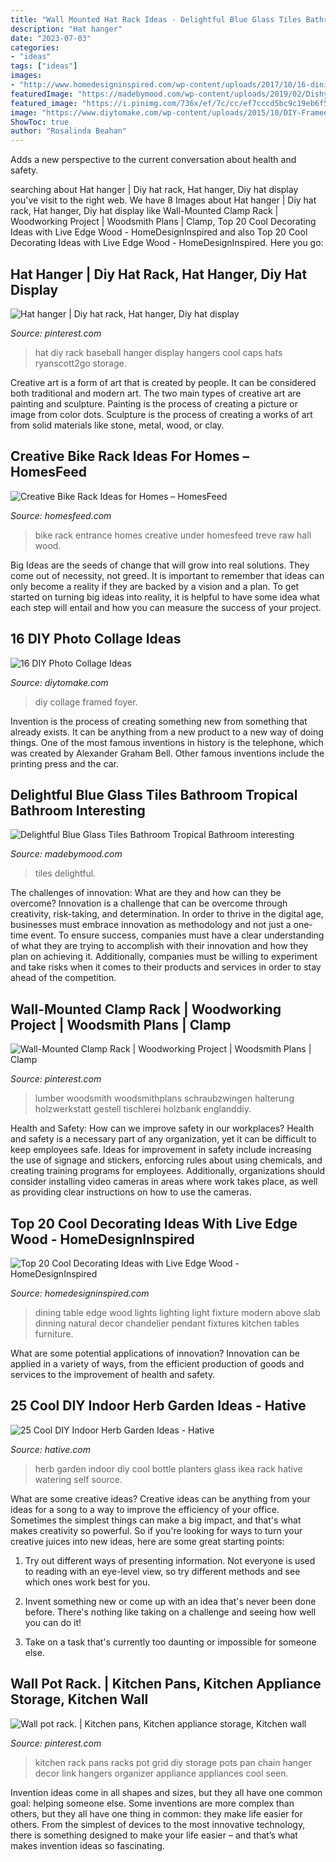 ```yaml
---
title: "Wall Mounted Hat Rack Ideas - Delightful Blue Glass Tiles Bathroom Tropical Bathroom Interesting"
description: "Hat hanger"
date: "2023-07-03"
categories:
- "ideas"
tags: ["ideas"]
images:
- "http://www.homedesigninspired.com/wp-content/uploads/2017/10/16-dining-table.jpg"
featuredImage: "https://madebymood.com/wp-content/uploads/2019/02/Dishy-blue-glass-tiles-bathroom-Tropical-Bathroom-in-New-York-with-drop-tub-and-mosaic.jpg"
featured_image: "https://i.pinimg.com/736x/ef/7c/cc/ef7cccd5bc9c19eb6f5cb66be3863331--kitchen-racks-eat-in-kitchen.jpg"
image: "https://www.diytomake.com/wp-content/uploads/2015/10/DIY-Framed-Photo-Collages.jpg"
ShowToc: true
author: "Rosalinda Beahan"
---
```



Adds a new perspective to the current conversation about health and safety.

	

		
searching about Hat hanger | Diy hat rack, Hat hanger, Diy hat display you've visit to the right web. We have 8 Images about Hat hanger | Diy hat rack, Hat hanger, Diy hat display like Wall-Mounted Clamp Rack | Woodworking Project | Woodsmith Plans | Clamp, Top 20 Cool Decorating Ideas with Live Edge Wood - HomeDesignInspired and also Top 20 Cool Decorating Ideas with Live Edge Wood - HomeDesignInspired. Here you go:
		
    
## Hat Hanger | Diy Hat Rack, Hat Hanger, Diy Hat Display

<img loading=lazy src="https://i.pinimg.com/736x/49/2c/46/492c460a23ea6b03993ad59648887666--hat-hangers-hat-hooks.jpg" onerror="this.onerror=null;this.src='https://tse4.mm.bing.net/th?id=OIP.ET7KGO14k1jCbmapvFCiEgHaLG&amp;pid=15.1';" alt="Hat hanger | Diy hat rack, Hat hanger, Diy hat display">

_Source: pinterest.com_

>hat diy rack baseball hanger display hangers cool caps hats ryanscott2go storage. 

	

Creative art is a form of art that is created by people. It can be considered both traditional and modern art. The two main types of creative art are painting and sculpture. Painting is the process of creating a picture or image from color dots. Sculpture is the process of creating a works of art from solid materials like stone, metal, wood, or clay.

    
## Creative Bike Rack Ideas For Homes – HomesFeed

<img loading=lazy src="http://homesfeed.com/wp-content/uploads/2017/10/contemporary-entry-hall-idea-hanging-bikes-standing-bike-under-staircase-hall-shoes-rack-medium-toned-wood-floors-raw-rustic-wood-walls-raw-rusic-entrance-door.jpg" onerror="this.onerror=null;this.src='https://tse4.mm.bing.net/th?id=OIP.6uJZ01UMKkiU6hc7mwCv-wHaLH&amp;pid=15.1';" alt="Creative Bike Rack Ideas for Homes – HomesFeed">

_Source: homesfeed.com_

>bike rack entrance homes creative under homesfeed treve raw hall wood. 

	

Big Ideas are the seeds of change that will grow into real solutions. They come out of necessity, not greed. It is important to remember that ideas can only become a reality if they are backed by a vision and a plan. To get started on turning big ideas into reality, it is helpful to have some idea what each step will entail and how you can measure the success of your project.

    
## 16 DIY Photo Collage Ideas

<img loading=lazy src="https://www.diytomake.com/wp-content/uploads/2015/10/DIY-Framed-Photo-Collages.jpg" onerror="this.onerror=null;this.src='https://tse4.mm.bing.net/th?id=OIP.-3f67YtjQz0BfnFBLQhKXAHaLH&amp;pid=15.1';" alt="16 DIY Photo Collage Ideas">

_Source: diytomake.com_

>diy collage framed foyer. 

	

Invention is the process of creating something new from something that already exists. It can be anything from a new product to a new way of doing things. One of the most famous inventions in history is the telephone, which was created by Alexander Graham Bell. Other famous inventions include the printing press and the car.

    
## Delightful Blue Glass Tiles Bathroom Tropical Bathroom Interesting

<img loading=lazy src="https://madebymood.com/wp-content/uploads/2019/02/Dishy-blue-glass-tiles-bathroom-Tropical-Bathroom-in-New-York-with-drop-tub-and-mosaic.jpg" onerror="this.onerror=null;this.src='https://tse1.mm.bing.net/th?id=OIP.F24Yxl-4H-uDQNliYemJowHaLH&amp;pid=15.1';" alt="Delightful Blue Glass Tiles Bathroom Tropical Bathroom interesting">

_Source: madebymood.com_

>tiles delightful. 

	

The challenges of innovation: What are they and how can they be overcome?
Innovation is a challenge that can be overcome through creativity, risk-taking, and determination. In order to thrive in the digital age, businesses must embrace innovation as methodology and not just a one-time event. To ensure success, companies must have a clear understanding of what they are trying to accomplish with their innovation and how they plan on achieving it. Additionally, companies must be willing to experiment and take risks when it comes to their products and services in order to stay ahead of the competition.

    
## Wall-Mounted Clamp Rack | Woodworking Project | Woodsmith Plans | Clamp

<img loading=lazy src="https://i.pinimg.com/736x/5d/6d/14/5d6d14e019be68606df9b0ecf7b5d71a.jpg" onerror="this.onerror=null;this.src='https://tse4.mm.bing.net/th?id=OIP.6sMAAm51hZtHRHbB8oN0EAHaKH&amp;pid=15.1';" alt="Wall-Mounted Clamp Rack | Woodworking Project | Woodsmith Plans | Clamp">

_Source: pinterest.com_

>lumber woodsmith woodsmithplans schraubzwingen halterung holzwerkstatt gestell tischlerei holzbank englanddiy. 

	

Health and Safety: How can we improve safety in our workplaces?
Health and safety is a necessary part of any organization, yet it can be difficult to keep employees safe. Ideas for improvement in safety include increasing the use of signage and stickers, enforcing rules about using chemicals, and creating training programs for employees. Additionally, organizations should consider installing video cameras in areas where work takes place, as well as providing clear instructions on how to use the cameras.

    
## Top 20 Cool Decorating Ideas With Live Edge Wood - HomeDesignInspired

<img loading=lazy src="http://www.homedesigninspired.com/wp-content/uploads/2017/10/16-dining-table.jpg" onerror="this.onerror=null;this.src='https://tse4.mm.bing.net/th?id=OIP.YCypoB2ZM3bqqQRfdYIMuQHaLH&amp;pid=15.1';" alt="Top 20 Cool Decorating Ideas with Live Edge Wood - HomeDesignInspired">

_Source: homedesigninspired.com_

>dining table edge wood lights lighting light fixture modern above slab dinning natural decor chandelier pendant fixtures kitchen tables furniture. 

	

What are some potential applications of innovation?
Innovation can be applied in a variety of ways, from the efficient production of goods and services to the improvement of health and safety.

    
## 25 Cool DIY Indoor Herb Garden Ideas - Hative

<img loading=lazy src="https://hative.com/wp-content/uploads/2014/11/indoor-garden/8-indoor-herb-garden-ikea-wine-rack.jpg" onerror="this.onerror=null;this.src='https://tse4.mm.bing.net/th?id=OIP.9tzui6D6x4a6r54zKx9KoAHaLD&amp;pid=15.1';" alt="25 Cool DIY Indoor Herb Garden Ideas - Hative">

_Source: hative.com_

>herb garden indoor diy cool bottle planters glass ikea rack hative watering self source. 

	

What are some creative ideas?
Creative ideas can be anything from your ideas for a song to a way to improve the efficiency of your office. Sometimes the simplest things can make a big impact, and that's what makes creativity so powerful. So if you're looking for ways to turn your creative juices into new ideas, here are some great starting points: 
1. Try out different ways of presenting information. Not everyone is used to reading with an eye-level view, so try different methods and see which ones work best for you.

2. Invent something new or come up with an idea that's never been done before. There's nothing like taking on a challenge and seeing how well you can do it!

3. Take on a task that's currently too daunting or impossible for someone else.

    
## Wall Pot Rack. | Kitchen Pans, Kitchen Appliance Storage, Kitchen Wall

<img loading=lazy src="https://i.pinimg.com/736x/ef/7c/cc/ef7cccd5bc9c19eb6f5cb66be3863331--kitchen-racks-eat-in-kitchen.jpg" onerror="this.onerror=null;this.src='https://tse1.mm.bing.net/th?id=OIP.fGUlZRNV5ORYsOUEvlbMUAHaHa&amp;pid=15.1';" alt="Wall pot rack. | Kitchen pans, Kitchen appliance storage, Kitchen wall">

_Source: pinterest.com_

>kitchen rack pans racks pot grid diy storage pots pan chain hanger decor link hangers organizer appliance appliances cool seen. 

	

Invention ideas come in all shapes and sizes, but they all have one common goal: helping someone else. Some inventions are more complex than others, but they all have one thing in common: they make life easier for others. From the simplest of devices to the most innovative technology, there is something designed to make your life easier – and that’s what makes invention ideas so fascinating.


